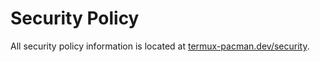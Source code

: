 # Security Policy

All security policy information is located at [termux-pacman.dev/security](https://termux-pacman.dev/security/).

